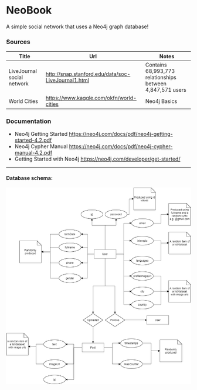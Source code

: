 # NeoBook
A simple social network that uses a Neo4j graph database!


### Sources
Title | Url | Notes
------------ | ------------- | -------------
LiveJournal social network | http://snap.stanford.edu/data/soc-LiveJournal1.html | Contains 68,993,773 relationships  between 4,847,571 users
World Cities | https://www.kaggle.com/okfn/world-cities | Neo4j Basics


### Documentation

- Neo4j Getting Started  https://neo4j.com/docs/pdf/neo4j-getting-started-4.2.pdf
- Neo4j Cypher Manual  https://neo4j.com/docs/pdf/neo4j-cypher-manual-4.2.pdf
- Getting Started with Neo4j  https://neo4j.com/developer/get-started/

-----------------------------------------------------

#### Database schema:

![Db Schema](https://github.com/p17griv/neobook/blob/main/db_schema.png)
